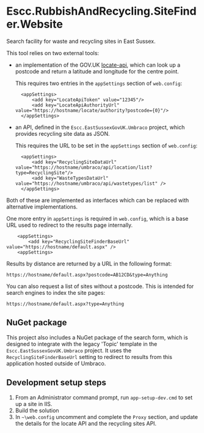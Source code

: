Escc.RubbishAndRecycling.SiteFinder.Website
===========================================

Search facility for waste and recycling sites in East Sussex. 

This tool relies on two external tools: 

* an implementation of the GOV.UK [locate-api](https://github.com/alphagov/locate-api), which can look up a postcode and return a latitude and longitude for the centre point.

	This requires two entries in the `appSettings` section of `web.config`:

		<appSettings>
			<add key="LocateApiToken" value="12345"/>
		    <add key="LocateApiAuthorityUrl" value="https://hostname/locate/authority?postcode={0}"/>
		</appSettings>

* an API, defined in the `Escc.EastSussexGovUK.Umbraco` project, which provides recycling site data as JSON.

	This requires the URL to be set in the `appSettings` section of `web.config`:
	
		<appSettings>
    		<add key="RecyclingSiteDataUrl" value="https://hostname/umbraco/api/location/list?type=RecyclingSite"/>
			<add key="WasteTypesDataUrl" value="https://hostname/umbraco/api/wastetypes/list" />
		</appSettings>


Both of these are implemented as interfaces which can be replaced with alternative implementations.

One more entry in `appSettings` is required in `web.config`, which is a base URL used to redirect to the results page internally.

		<appSettings>
    		<add key="RecyclingSiteFinderBaseUrl" value="https://hostname/default.aspx" />
		<appSettings>

Results by distance are returned by a URL in the following format: 

	https://hostname/default.aspx?postcode=AB12CD&type=Anything

You can also request a list of sites without a postcode. This is intended for search engines to index the site pages:

	https://hostname/default.aspx?type=Anything

## NuGet package

This project also includes a NuGet package of the search form, which is designed to integrate with the legacy 'Topic' template in the `Escc.EastSussexGovUK.Umbraco` project. It uses the `RecyclingSiteFinderBaseUrl` setting to redirect to results from this application hosted outside of Umbraco.

## Development setup steps

1. From an Administrator command prompt, run `app-setup-dev.cmd` to set up a site in IIS.
2. Build the solution
3. In `~\web.config` uncomment and complete the `Proxy` section, and update the details for the locate API and the recycling sites API.